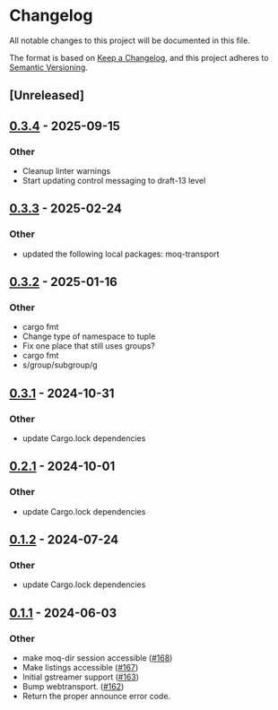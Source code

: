 # Changelog
All notable changes to this project will be documented in this file.

The format is based on [Keep a Changelog](https://keepachangelog.com/en/1.0.0/),
and this project adheres to [Semantic Versioning](https://semver.org/spec/v2.0.0.html).

## [Unreleased]

## [0.3.4](https://github.com/englishm/moq-rs/compare/moq-dir-v0.3.3...moq-dir-v0.3.4) - 2025-09-15

### Other

- Cleanup linter warnings
- Start updating control messaging to draft-13 level

## [0.3.3](https://github.com/englishm/moq-rs/compare/moq-dir-v0.3.2...moq-dir-v0.3.3) - 2025-02-24

### Other

- updated the following local packages: moq-transport

## [0.3.2](https://github.com/englishm/moq-rs/compare/moq-dir-v0.3.1...moq-dir-v0.3.2) - 2025-01-16

### Other

- cargo fmt
- Change type of namespace to tuple
- Fix one place that still uses groups?
- cargo fmt
- s/group/subgroup/g

## [0.3.1](https://github.com/englishm/moq-rs/compare/moq-dir-v0.3.0...moq-dir-v0.3.1) - 2024-10-31

### Other

- update Cargo.lock dependencies

## [0.2.1](https://github.com/kixelated/moq-rs/compare/moq-dir-v0.2.0...moq-dir-v0.2.1) - 2024-10-01

### Other

- update Cargo.lock dependencies

## [0.1.2](https://github.com/kixelated/moq-rs/compare/moq-dir-v0.1.1...moq-dir-v0.1.2) - 2024-07-24

### Other
- update Cargo.lock dependencies

## [0.1.1](https://github.com/kixelated/moq-rs/compare/moq-dir-v0.1.0...moq-dir-v0.1.1) - 2024-06-03

### Other
- make moq-dir session accessible ([#168](https://github.com/kixelated/moq-rs/pull/168))
- Make listings accessible ([#167](https://github.com/kixelated/moq-rs/pull/167))
- Initial gstreamer support ([#163](https://github.com/kixelated/moq-rs/pull/163))
- Bump webtransport. ([#162](https://github.com/kixelated/moq-rs/pull/162))
- Return the proper announce error code.
